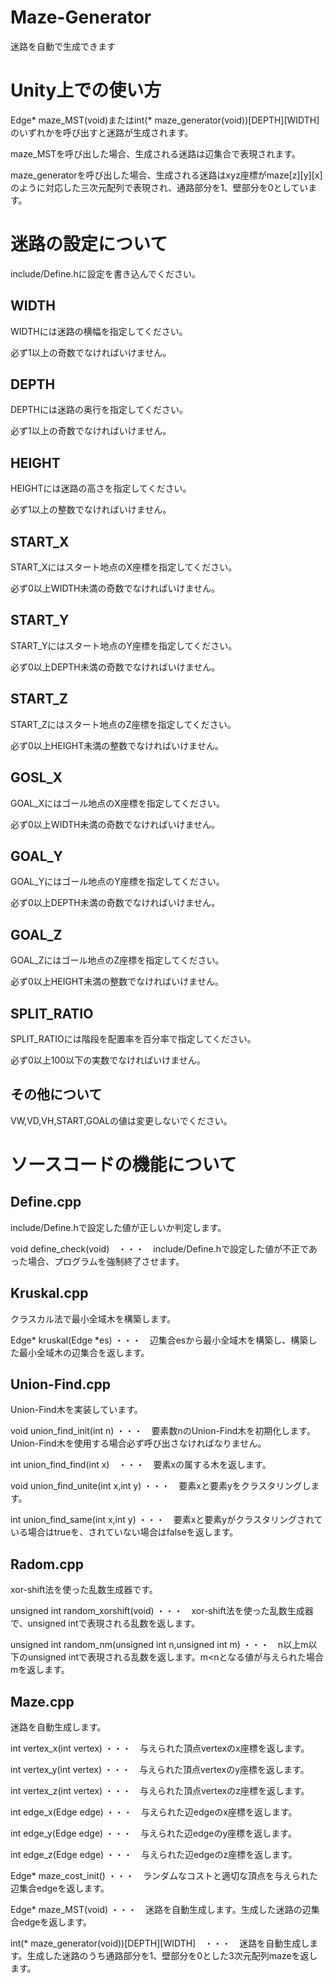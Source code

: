 # Maze-Generator
迷路を自動で生成できます

# Unity上での使い方
Edge* maze_MST(void)またはint(* maze_generator(void))[DEPTH][WIDTH]のいずれかを呼び出すと迷路が生成されます。　　　

maze_MSTを呼び出した場合、生成される迷路は辺集合で表現されます。　　　

maze_generatorを呼び出した場合、生成される迷路はxyz座標がmaze[z][y][x]のように対応した三次元配列で表現され、通路部分を1、壁部分を0としています。　　　

# 迷路の設定について
include/Define.hに設定を書き込んでください。

## WIDTH
WIDTHには迷路の横幅を指定してください。　　　

必ず1以上の奇数でなければいけません。

## DEPTH
DEPTHには迷路の奥行を指定してください。　　　

必ず1以上の奇数でなければいけません。

## HEIGHT
HEIGHTには迷路の高さを指定してください。　　　

必ず1以上の整数でなければいけません。

## START_X
START_Xにはスタート地点のX座標を指定してください。　　　

必ず0以上WIDTH未満の奇数でなければいけません。

## START_Y
START_Yにはスタート地点のY座標を指定してください。　　　

必ず0以上DEPTH未満の奇数でなければいけません。

## START_Z
START_Zにはスタート地点のZ座標を指定してください。　　　

必ず0以上HEIGHT未満の整数でなければいけません。

## GOSL_X
GOAL_Xにはゴール地点のX座標を指定してください。　　　

必ず0以上WIDTH未満の奇数でなければいけません。

## GOAL_Y
GOAL_Yにはゴール地点のY座標を指定してください。　　　

必ず0以上DEPTH未満の奇数でなければいけません。

## GOAL_Z
GOAL_Zにはゴール地点のZ座標を指定してください。　　　

必ず0以上HEIGHT未満の整数でなければいけません。

## SPLIT_RATIO
SPLIT_RATIOには階段を配置率を百分率で指定してください。　　　

必ず0以上100以下の実数でなければいけません。　　　

## その他について
VW,VD,VH,START,GOALの値は変更しないでください。

# ソースコードの機能について
## Define.cpp
include/Define.hで設定した値が正しいか判定します。　　　

void define_check(void)　・・・　include/Define.hで設定した値が不正であった場合、プログラムを強制終了させます。

## Kruskal.cpp
クラスカル法で最小全域木を構築します。　　　

Edge* kruskal(Edge *es) ・・・　辺集合esから最小全域木を構築し、構築した最小全域木の辺集合を返します。

## Union-Find.cpp
Union-Find木を実装しています。　　　

void union_find_init(int n) ・・・　要素数nのUnion-Find木を初期化します。Union-Find木を使用する場合必ず呼び出さなければなりません。　　　

int union_find_find(int x)　・・・　要素xの属する木を返します。　　　

void union_find_unite(int x,int y) ・・・　要素xと要素yをクラスタリングします。　　　

int union_find_same(int x,int y) ・・・　要素xと要素yがクラスタリングされている場合はtrueを、されていない場合はfalseを返します。　　　

## Radom.cpp
xor-shift法を使った乱数生成器です。　　　

unsigned int random_xorshift(void) ・・・　xor-shift法を使った乱数生成器で、unsigned intで表現される乱数を返します。　　　

unsigned int random_nm(unsigned int n,unsigned int m) ・・・　n以上m以下のunsigned intで表現される乱数を返します。m<nとなる値が与えられた場合mを返します。

## Maze.cpp
迷路を自動生成します。　　　

int vertex_x(int vertex) ・・・　与えられた頂点vertexのx座標を返します。　　　

int vertex_y(int vertex) ・・・　与えられた頂点vertexのy座標を返します。　　　

int vertex_z(int vertex) ・・・　与えられた頂点vertexのz座標を返します。　　　

int edge_x(Edge edge) ・・・　与えられた辺edgeのx座標を返します。　　　

int edge_y(Edge edge) ・・・　与えられた辺edgeのy座標を返します。　　　

int edge_z(Edge edge) ・・・　与えられた辺edgeのz座標を返します。　　　

Edge* maze_cost_init() ・・・　ランダムなコストと適切な頂点を与えられた辺集合edgeを返します。　　　

Edge* maze_MST(void) ・・・　迷路を自動生成します。生成した迷路の辺集合edgeを返します。　　　

int(* maze_generator(void))[DEPTH][WIDTH]　・・・　迷路を自動生成します。生成した迷路のうち通路部分を1、壁部分を0とした3次元配列mazeを返します。　　　
